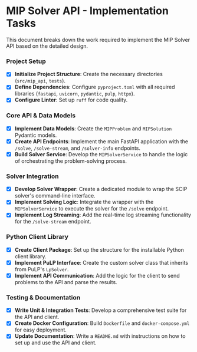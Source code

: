 # MIP Solver API - Implementation Tasks

This document breaks down the work required to implement the MIP Solver API based on the detailed design.

### Project Setup
- [x] **Initialize Project Structure**: Create the necessary directories (`src/mip_api`, `tests`).
- [x] **Define Dependencies**: Configure `pyproject.toml` with all required libraries (`fastapi`, `uvicorn`, `pydantic`, `pulp`, `httpx`).
- [x] **Configure Linter**: Set up `ruff` for code quality.

### Core API & Data Models
- [x] **Implement Data Models**: Create the `MIPProblem` and `MIPSolution` Pydantic models.
- [x] **Create API Endpoints**: Implement the main FastAPI application with the `/solve`, `/solve-stream`, and `/solver-info` endpoints.
- [x] **Build Solver Service**: Develop the `MIPSolverService` to handle the logic of orchestrating the problem-solving process.

### Solver Integration
- [x] **Develop Solver Wrapper**: Create a dedicated module to wrap the SCIP solver's command-line interface.
- [x] **Implement Solving Logic**: Integrate the wrapper with the `MIPSolverService` to execute the solver for the `/solve` endpoint.
- [x] **Implement Log Streaming**: Add the real-time log streaming functionality for the `/solve-stream` endpoint.

### Python Client Library
- [x] **Create Client Package**: Set up the structure for the installable Python client library.
- [x] **Implement PuLP Interface**: Create the custom solver class that inherits from PuLP's `LpSolver`.
- [x] **Implement API Communication**: Add the logic for the client to send problems to the API and parse the results.

### Testing & Documentation
- [x] **Write Unit & Integration Tests**: Develop a comprehensive test suite for the API and client.
- [x] **Create Docker Configuration**: Build `Dockerfile` and `docker-compose.yml` for easy deployment.
- [x] **Update Documentation**: Write a `README.md` with instructions on how to set up and use the API and client.